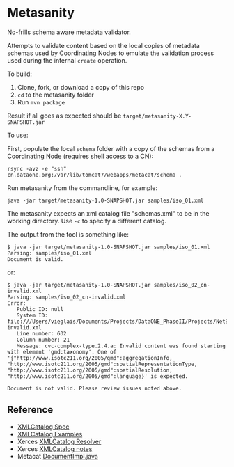 # Metasanity

No-frills schema aware metadata validator.

Attempts to validate content based on the local copies of metadata schemas 
used by Coordinating Nodes to emulate the validation process used during
the internal `create` operation.

To build:

1. Clone, fork, or download a copy of this repo
2. `cd` to the metasanity folder
3. Run `mvn package`

Result if all goes as expected should be `target/metasanity-X.Y-SNAPSHOT.jar`

To use:

First, populate the local `schema` folder with a copy of the schemas from a 
Coordinating Node (requires shell access to a CN):

```
rsync -avz -e "ssh" cn.dataone.org:/var/lib/tomcat7/webapps/metacat/schema .
```

Run metasanity from the commandline, for example:

```
java -jar target/metasanity-1.0-SNAPSHOT.jar samples/iso_01.xml
```

The metasanity expects an xml catalog file "schemas.xml" to be in the
working directory. Use `-c` to specify a different catalog.

The output from the tool is something like:

```
$ java -jar target/metasanity-1.0-SNAPSHOT.jar samples/iso_01.xml
Parsing: samples/iso_01.xml
Document is valid.
```
or:

```
$ java -jar target/metasanity-1.0-SNAPSHOT.jar samples/iso_02_cn-invalid.xml
Parsing: samples/iso_02_cn-invalid.xml
Error:
   Public ID: null
   System ID: file:///Users/vieglais/Documents/Projects/DataONE_PhaseII/Projects/NetBeans/metasanity/samples/iso_02_cn-invalid.xml
   Line number: 632
   Column number: 21
   Message: cvc-complex-type.2.4.a: Invalid content was found starting with element 'gmd:taxonomy'. One of '{"http://www.isotc211.org/2005/gmd":aggregationInfo, "http://www.isotc211.org/2005/gmd":spatialRepresentationType, "http://www.isotc211.org/2005/gmd":spatialResolution, "http://www.isotc211.org/2005/gmd":language}' is expected.

Document is not valid. Please review issues noted above.
```

## Reference

* [XMLCatalog Spec](https://www.oasis-open.org/committees/download.php/14809/xml-catalogs.html)
* [XMLCatalog Examples](http://www.sagehill.net/docbookxsl/WriteCatalog.html)
* Xerces [XMLCatalog Resolver](https://xerces.apache.org/xerces2-j/javadocs/xerces2/org/apache/xerces/util/XMLCatalogResolver.html)
* Xerces [XMLCatalog notes](http://xerces.apache.org/xerces2-j/faq-xcatalogs.html)
* Metacat [DocumentImpl.java](https://code.ecoinformatics.org/code/metacat/trunk/src/edu/ucsb/nceas/metacat/DocumentImpl.java)

